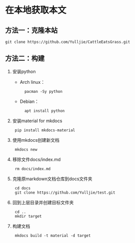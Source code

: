 # 在本地获取本文

## 方法一：克隆本站

    git clone https://github.com/Yulljie/CattleEatsGrass.git

## 方法二：构建
1. 安装python    
    - Arch linux：  

            pacman -Sy python

    - Debian：  

            apt install python

2. 安装material for mkdocs  

        pip install mkdocs-material

4. 使用mkdocs创建新文档  

        mkdocs new

5. 移除文件docs/index.md  

        rm docs/index.md

6. 克隆原markdown文档仓库到docs文件夹  

        cd docs
        git clone https://github.com/Yulljie/test.git

7. 回到上层目录并创建目标文件夹  

        cd ..
        mkdir target

8. 构建文档

        mkdocs build -t material -d target

